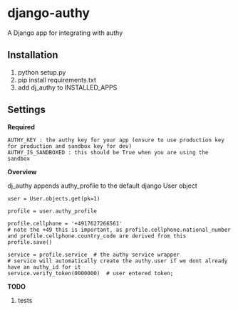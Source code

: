 django-authy
====================

A Django app for integrating with authy


Installation
------------

1. python setup.py
2. pip install requirements.txt
3. add dj_authy to INSTALLED_APPS

Settings
--------


__Required__


```
AUTHY_KEY : the authy key for your app (ensure to use production key for production and sandbox key for dev)
AUTHY_IS_SANDBOXED : this should be True when you are using the sandbox
```


__Overview__

dj_authy appends authy_profile to the default django User object

```
user = User.objects.get(pk=1)

profile = user.authy_profile

profile.cellphone = '+4917627266561'
# note the +49 this is important, as profile.cellphone.national_number and profile.cellphone.country_code are derived from this 
profile.save()

service = profile.service  # the authy service wrapper
# service will automatically create the authy.user if we dont already have an authy_id for it
service.verify_token(0000000)  # user entered token;
```



__TODO__

1. tests
